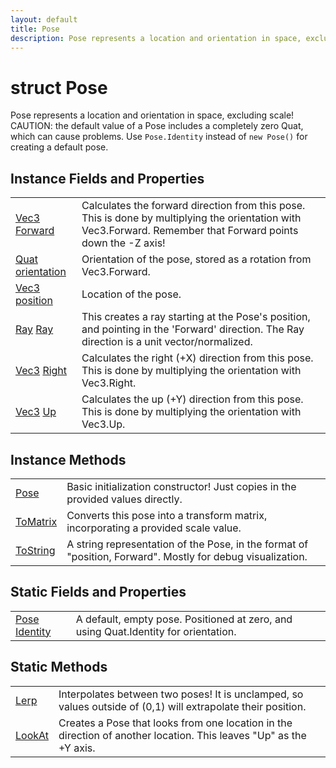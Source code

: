 ```yaml
---
layout: default
title: Pose
description: Pose represents a location and orientation in space, excluding scale! CAUTION. the default value of a Pose includes a completely zero Quat, which can cause problems. Use Pose.Identity instead of new Pose() for creating a default pose.
---
```

# struct Pose

Pose represents a location and orientation in space,
excluding scale! CAUTION: the default value of a Pose includes a
completely zero Quat, which can cause problems. Use `Pose.Identity`
instead of `new Pose()` for creating a default pose.

## Instance Fields and Properties

|  |  |
|--|--|
|[Vec3]({{site.url}}/Pages/StereoKit/Vec3.html) [Forward]({{site.url}}/Pages/StereoKit/Pose/Forward.html)|Calculates the forward direction from this pose. This is done by multiplying the orientation with Vec3.Forward. Remember that Forward points down the -Z axis!|
|[Quat]({{site.url}}/Pages/StereoKit/Quat.html) [orientation]({{site.url}}/Pages/StereoKit/Pose/orientation.html)|Orientation of the pose, stored as a rotation from Vec3.Forward.|
|[Vec3]({{site.url}}/Pages/StereoKit/Vec3.html) [position]({{site.url}}/Pages/StereoKit/Pose/position.html)|Location of the pose.|
|[Ray]({{site.url}}/Pages/StereoKit/Ray.html) [Ray]({{site.url}}/Pages/StereoKit/Pose/Ray.html)|This creates a ray starting at the Pose's position, and pointing in the 'Forward' direction. The Ray direction is a unit vector/normalized.|
|[Vec3]({{site.url}}/Pages/StereoKit/Vec3.html) [Right]({{site.url}}/Pages/StereoKit/Pose/Right.html)|Calculates the right (+X) direction from this pose. This is done by multiplying the orientation with Vec3.Right.|
|[Vec3]({{site.url}}/Pages/StereoKit/Vec3.html) [Up]({{site.url}}/Pages/StereoKit/Pose/Up.html)|Calculates the up (+Y) direction from this pose. This is done by multiplying the orientation with Vec3.Up.|

## Instance Methods

|  |  |
|--|--|
|[Pose]({{site.url}}/Pages/StereoKit/Pose/Pose.html)|Basic initialization constructor! Just copies in the provided values directly.|
|[ToMatrix]({{site.url}}/Pages/StereoKit/Pose/ToMatrix.html)|Converts this pose into a transform matrix, incorporating a provided scale value.|
|[ToString]({{site.url}}/Pages/StereoKit/Pose/ToString.html)|A string representation of the Pose, in the format of "position, Forward". Mostly for debug visualization.|

## Static Fields and Properties

|  |  |
|--|--|
|[Pose]({{site.url}}/Pages/StereoKit/Pose.html) [Identity]({{site.url}}/Pages/StereoKit/Pose/Identity.html)|A default, empty pose. Positioned at zero, and using Quat.Identity for orientation.|

## Static Methods

|  |  |
|--|--|
|[Lerp]({{site.url}}/Pages/StereoKit/Pose/Lerp.html)|Interpolates between two poses! It is unclamped, so values outside of (0,1) will extrapolate their position.|
|[LookAt]({{site.url}}/Pages/StereoKit/Pose/LookAt.html)|Creates a Pose that looks from one location in the direction of another location. This leaves "Up" as the +Y axis.|
